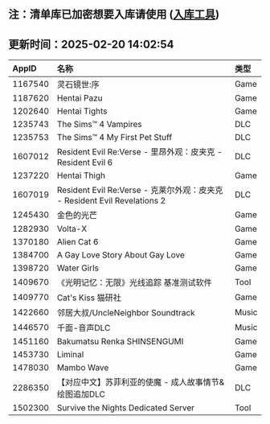 ## 注：清单库已加密想要入库请使用 ([入库工具](https://github.com/BlankTMing/ManifestAutoUpdate/releases))

## 更新时间：2025-02-20 14:02:54
| AppID | 名称 | 类型  |
| :-------------------- | :----------------------------- | :----------- |
| 1167540 | 灵石镜世:序| Game |
| 1187620 | Hentai Pazu| Game |
| 1202640 | Hentai Tights| Game |
| 1235743 | The Sims™ 4 Vampires| DLC |
| 1235753 | The Sims™ 4 My First Pet Stuff| DLC |
| 1607012 | Resident Evil Re:Verse - 里昂外观：皮夹克 - Resident Evil 6| DLC |
| 1237220 | Hentai Thigh| Game |
| 1607019 | Resident Evil Re:Verse - 克莱尔外观：皮夹克 - Resident Evil Revelations 2| DLC |
| 1245430 | 金色的光芒| Game |
| 1282930 | Volta-X| Game |
| 1370180 | Alien Cat 6| Game |
| 1384700 | A Gay Love Story About Gay Love| Game |
| 1398720 | Water Girls| Game |
| 1409670 | 《光明记忆：无限》光线追踪 基准测试软件| Tool |
| 1409770 | Cat's Kiss 猫研社| Game |
| 1422660 | 邻居大叔/UncleNeighbor Soundtrack| Music |
| 1446570 | 千面-音声DLC| Music |
| 1451160 | Bakumatsu Renka SHINSENGUMI| Game |
| 1453730 | Liminal| Game |
| 1478030 | Mambo Wave| Game |
| 2286350 | 【对应中文】苏菲利亚的使魔 - 成人故事情节&绘图追加DLC| DLC |
| 1502300 |  Survive the Nights Dedicated Server| Tool |
